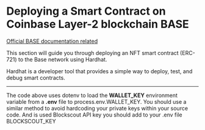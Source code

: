 # Deploying a Smart Contract on Coinbase Layer-2 blockchain BASE

[Official BASE documentation related](https://docs.base.org/guides/deploy-smart-contracts)

This section will guide you through deploying an NFT smart contract (ERC-721) to the Base network using Hardhat.

Hardhat is a developer tool that provides a simple way to deploy, test, and debug smart contracts.

---

The code above uses dotenv to load the **WALLET_KEY** environment variable from a **.env** file to process.env.WALLET_KEY. You should use a similar method to avoid hardcoding your private keys within your source code.
And is used Blockscout API key you should add to your .env file BLOCKSCOUT_KEY
